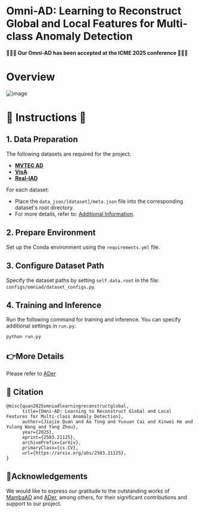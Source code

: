 # Omni-AD: Learning to Reconstruct Global and Local Features for Multi-class Anomaly Detection
**🍭🍭🍭 Our Omni-AD has been accepted at the ICME 2025 conference 🍭🍭🍭**
# Overview
![image](https://github.com/user-attachments/assets/53a2d383-9674-464e-86e9-dab376124cf5)
# 🧭 Instructions 🧭

## 1. Data Preparation
The following datasets are required for the project:

- **[MVTEC AD](https://www.mvtec.com/company/research/datasets/mvtec-ad)**  
- **[VisA](https://amazon-visual-anomaly.s3.us-west-2.amazonaws.com/VisA_20220922.tar)**  
- **[Real-IAD](https://realiad4ad.github.io/Real-IAD/)**  

For each dataset:
- Place the `data_json/[dataset]/meta.json` file into the corresponding dataset's root directory.  
- For more details, refer to: [Additional Information](https://github.com/zhangzjn/ADer/blob/main/data/README.md).

## 2. Prepare Environment 
Set up the Conda environment using the `requirements.yml` file.

## 3. Configure Dataset Path
Specify the dataset paths by setting `self.data.root` in the file:  
`configs/omniad/dataset_configs.py`.

## 4. Training and Inference
Run the following command for training and inference. You can specify additional settings in `run.py`:  
```bash
python run.py
```
## 👉More Details
Please refer to [ADer](https://github.com/zhangzjn/ADer) 
## 🥰 Citation
```
@misc{quan2025omniadlearningreconstructglobal,
      title={Omni-AD: Learning to Reconstruct Global and Local Features for Multi-class Anomaly Detection}, 
      author={Jiajie Quan and Ao Tong and Yuxuan Cai and Xinwei He and Yulong Wang and Yang Zhou},
      year={2025},
      eprint={2503.21125},
      archivePrefix={arXiv},
      primaryClass={cs.CV},
      url={https://arxiv.org/abs/2503.21125}, 
}
```

## 🙏Acknowledgements
We would like to express our gratitude to the outstanding works of [MambaAD](https://github.com/lewandofskee/MambaAD) and [ADer](https://github.com/zhangzjn/ADer), among others, for their significant contributions and support to our project.


